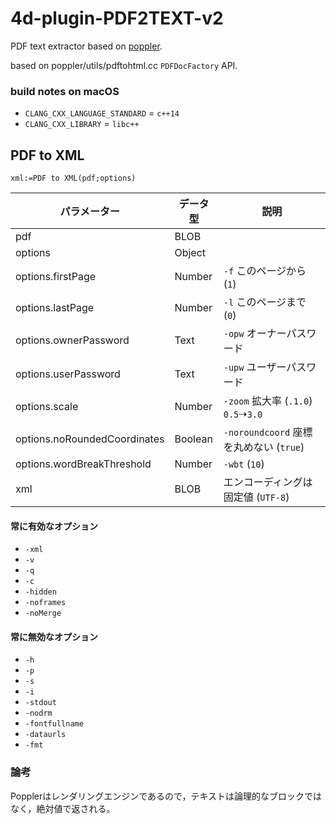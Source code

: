 # 4d-plugin-PDF2TEXT-v2
PDF text extractor based on [poppler](https://poppler.freedesktop.org).

based on poppler/utils/pdftohtml.cc `PDFDocFactory` API.

### build notes on macOS

* `CLANG_CXX_LANGUAGE_STANDARD` = `c++14`
* `CLANG_CXX_LIBRARY` = `libc++`

## PDF to XML

```4d
xml:=PDF to XML(pdf;options)
```

|パラメーター|データ型|説明|
|-|-|-|
|pdf|BLOB||
|options|Object||
|options.firstPage|Number|`-f` このページから (`1`)|
|options.lastPage|Number|`-l` このページまで (`0`)|
|options.ownerPassword|Text|`-opw` オーナーパスワード|
|options.userPassword|Text|`-upw` ユーザーパスワード|
|options.scale|Number|`-zoom` 拡大率 (`.1.0`) `0.5`⇢`3.0`|
|options.noRoundedCoordinates|Boolean|`-noroundcoord` 座標を丸めない (`true`)|
|options.wordBreakThreshold|Number|`-wbt` (`10`)|
|xml|BLOB|エンコーディングは固定値 (`UTF-8`)|

#### 常に有効なオプション

* `-xml`
* `-v`
* `-q`
* `-c`
* `-hidden`
* `-noframes`
* `-noMerge`

#### 常に無効なオプション

* `-h`
* `-p`
* `-s`
* `-i`
* `-stdout`
* `-nodrm`
* `-fontfullname`
* `-dataurls`
* `-fmt`
 
### 論考

Popplerはレンダリングエンジンであるので，テキストは論理的なブロックではなく，絶対値で返される。
